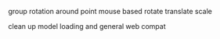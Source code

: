 group rotation around point
mouse based rotate translate scale

clean up model loading and general web compat
